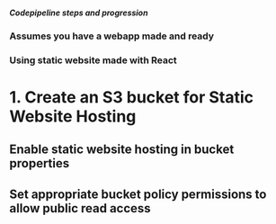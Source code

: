 ##### Codepipeline steps and progression #####
### Assumes you have a webapp made and ready
### Using static website made with React

# 1. Create an S3 bucket for Static Website Hosting 
## Enable static website hosting in bucket properties
## Set appropriate bucket policy permissions to allow public read access